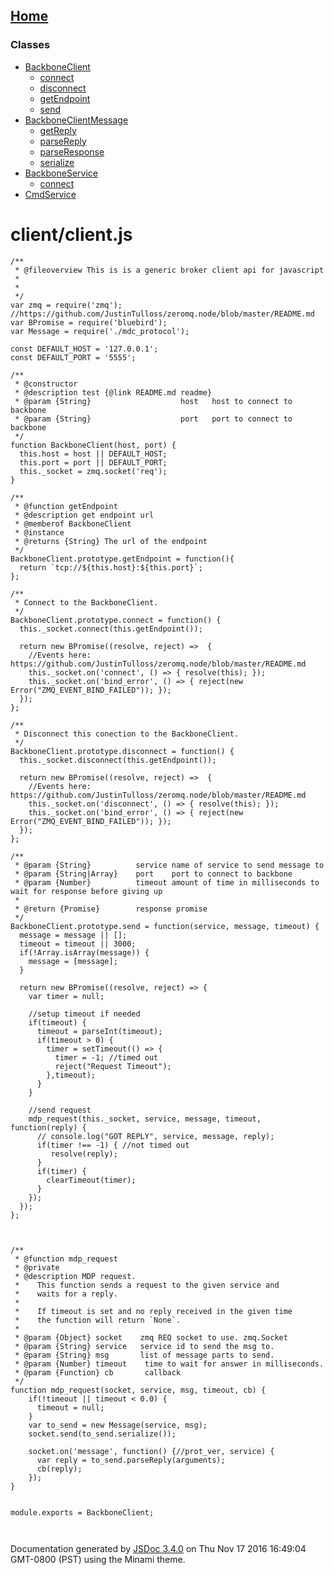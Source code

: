 [Home](index.html)
------------------

### Classes

-   [BackboneClient](BackboneClient.html)
    -   [connect](BackboneClient.html#connect)
    -   [disconnect](BackboneClient.html#disconnect)
    -   [getEndpoint](BackboneClient.html#getEndpoint)
    -   [send](BackboneClient.html#send)
-   [BackboneClientMessage](BackboneClientMessage.html)
    -   [getReply](BackboneClientMessage.html#getReply)
    -   [parseReply](BackboneClientMessage.html#parseReply)
    -   [parseResponse](BackboneClientMessage.html#parseResponse)
    -   [serialize](BackboneClientMessage.html#serialize)
-   [BackboneService](BackboneService.html)
    -   [connect](BackboneService.html#connect)
-   [CmdService](CmdService.html)

client/client.js
================

``` prettyprint
/**
 * @fileoverview This is is a generic broker client api for javascript
 * 
 * 
 */
var zmq = require('zmq'); //https://github.com/JustinTulloss/zeromq.node/blob/master/README.md
var BPromise = require('bluebird');
var Message = require('./mdc_protocol');

const DEFAULT_HOST = '127.0.0.1';
const DEFAULT_PORT = '5555';

/**
 * @constructor
 * @description test {@link README.md readme}
 * @param {String}                    host   host to connect to backbone
 * @param {String}                    port   port to connect to backbone
 */  
function BackboneClient(host, port) {
  this.host = host || DEFAULT_HOST;
  this.port = port || DEFAULT_PORT;
  this._socket = zmq.socket('req');
}

/**
 * @function getEndpoint
 * @description get endpoint url
 * @memberof BackboneClient
 * @instance
 * @returns {String} The url of the endpoint
 */
BackboneClient.prototype.getEndpoint = function(){
  return `tcp://${this.host}:${this.port}`;
};

/**
 * Connect to the BackboneClient.
 */
BackboneClient.prototype.connect = function() {
  this._socket.connect(this.getEndpoint());
  
  return new BPromise((resolve, reject) =>  {
    //Events here: https://github.com/JustinTulloss/zeromq.node/blob/master/README.md
    this._socket.on('connect', () => { resolve(this); });
    this._socket.on('bind_error', () => { reject(new Error("ZMQ_EVENT_BIND_FAILED")); });
  });
};

/**
 * Disconnect this conection to the BackboneClient.
 */
BackboneClient.prototype.disconnect = function() {
  this._socket.disconnect(this.getEndpoint()); 
  
  return new BPromise((resolve, reject) =>  {
    //Events here: https://github.com/JustinTulloss/zeromq.node/blob/master/README.md
    this._socket.on('disconnect', () => { resolve(this); });
    this._socket.on('bind_error', () => { reject(new Error("ZMQ_EVENT_BIND_FAILED")); });
  });
};

/**
 * @param {String}          service name of service to send message to 
 * @param {String|Array}    port    port to connect to backbone
 * @param {Number}          timeout amount of time in milliseconds to wait for response before giving up
 *
 * @return {Promise}        response promise
 */  
BackboneClient.prototype.send = function(service, message, timeout) {
  message = message || [];
  timeout = timeout || 3000;
  if(!Array.isArray(message)) {
    message = [message];
  }
  
  return new BPromise((resolve, reject) => {
    var timer = null;
    
    //setup timeout if needed
    if(timeout) {
      timeout = parseInt(timeout);
      if(timeout > 0) {
        timer = setTimeout(() => {
          timer = -1; //timed out
          reject("Request Timeout");
        },timeout);            
      }      
    }
    
    //send request
    mdp_request(this._socket, service, message, timeout, function(reply) {
      // console.log("GOT REPLY", service, message, reply);
      if(timer !== -1) { //not timed out 
         resolve(reply); 
      }
      if(timer) {
        clearTimeout(timer);
      }
    });
  });  
};



/**
 * @function mdp_request
 * @private
 * @description MDP request.
 *    This function sends a request to the given service and
 *    waits for a reply.
 *
 *    If timeout is set and no reply received in the given time
 *    the function will return `None`.
 *
 * @param {Object} socket    zmq REQ socket to use. zmq.Socket
 * @param {String} service   service id to send the msg to.
 * @param {String} msg       list of message parts to send.
 * @param {Number} timeout    time to wait for answer in milliseconds.
 * @param {Function} cb       callback
 */
function mdp_request(socket, service, msg, timeout, cb) {
    if(!timeout || timeout < 0.0) {
      timeout = null;
    }            
    var to_send = new Message(service, msg);
    socket.send(to_send.serialize());

    socket.on('message', function() {//prot_ver, service) {
      var reply = to_send.parseReply(arguments);
      cb(reply);
    });
}


module.exports = BackboneClient;



```

Documentation generated by [JSDoc 3.4.0](https://github.com/jsdoc3/jsdoc) on Thu Nov 17 2016 16:49:04 GMT-0800 (PST) using the Minami theme.

